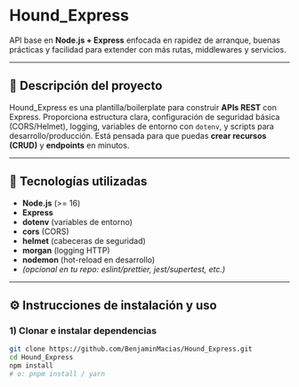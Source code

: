 # Hound_Express

API base en **Node.js + Express** enfocada en rapidez de arranque, buenas prácticas y facilidad para extender con más rutas, middlewares y servicios.

---

## 🧾 Descripción del proyecto
Hound_Express es una plantilla/boilerplate para construir **APIs REST** con Express. Proporciona estructura clara, configuración de seguridad básica (CORS/Helmet), logging, variables de entorno con `dotenv`, y scripts para desarrollo/producción. Está pensada para que puedas **crear recursos (CRUD)** y **endpoints** en minutos.

---

## 🧰 Tecnologías utilizadas
- **Node.js** (>= 16)
- **Express**
- **dotenv** (variables de entorno)
- **cors** (CORS)
- **helmet** (cabeceras de seguridad)
- **morgan** (logging HTTP)
- **nodemon** (hot-reload en desarrollo)
- *(opcional en tu repo: eslint/prettier, jest/supertest, etc.)*

---

## ⚙️ Instrucciones de instalación y uso

### 1) Clonar e instalar dependencias
```bash
git clone https://github.com/BenjaminMacias/Hound_Express.git
cd Hound_Express
npm install
# o: pnpm install / yarn

